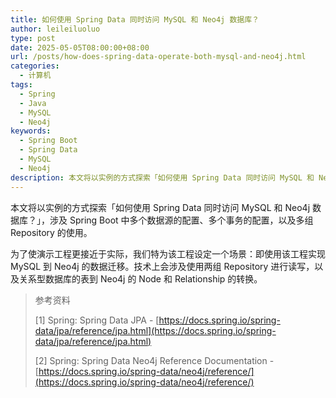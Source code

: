 ```yaml
---
title: 如何使用 Spring Data 同时访问 MySQL 和 Neo4j 数据库？
author: leileiluoluo
type: post
date: 2025-05-05T08:00:00+08:00
url: /posts/how-does-spring-data-operate-both-mysql-and-neo4j.html
categories:
  - 计算机
tags:
  - Spring
  - Java
  - MySQL
  - Neo4j
keywords:
  - Spring Boot
  - Spring Data
  - MySQL
  - Neo4j
description: 本文将以实例的方式探索「如何使用 Spring Data 同时访问 MySQL 和 Neo4j 数据库？」，涉及 Spring Boot 中多个数据源的配置、多个事务的配置，以及多组 Repository 的使用。
---
```


本文将以实例的方式探索「如何使用 Spring Data 同时访问 MySQL 和 Neo4j 数据库？」，涉及 Spring Boot 中多个数据源的配置、多个事务的配置，以及多组 Repository 的使用。

为了使演示工程更接近于实际，我们特为该工程设定一个场景：即使用该工程实现 MySQL 到 Neo4j 的数据迁移。技术上会涉及使用两组 Repository 进行读写，以及关系型数据库的表到 Neo4j 的 Node 和 Relationship 的转换。

> 参考资料
>
> [1] Spring: Spring Data JPA - [https://docs.spring.io/spring-data/jpa/reference/jpa.html](https://docs.spring.io/spring-data/jpa/reference/jpa.html)
>
> [2] Spring: Spring Data Neo4j Reference Documentation - [https://docs.spring.io/spring-data/neo4j/reference/](https://docs.spring.io/spring-data/neo4j/reference/)

